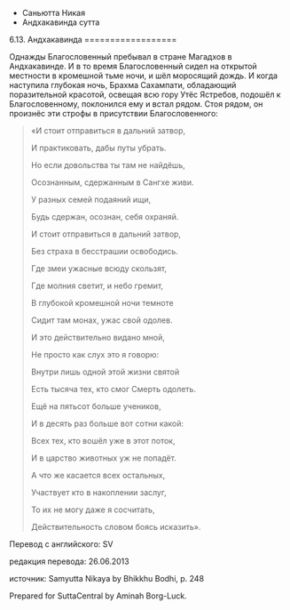 









* Саньютта Никая
* Андхакавинда сутта


6\.13\. Андхакавинда
\=\=\=\=\=\=\=\=\=\=\=\=\=\=\=\=\=\=



Однажды Благословенный пребывал в стране Магадхов в Андхакавинде\. И в то время Благословенный сидел на открытой местности в кромешной тьме ночи, и шёл моросящий дождь\. И когда наступила глубокая ночь, Брахма Сахампати, обладающий поразительной красотой, освещая всю гору Утёс Ястребов, подошёл к Благословенному, поклонился ему и встал рядом\. Стоя рядом, он произнёс эти строфы в присутствии Благословенного:



> «И стоит отправиться в дальний затвор,  
> 
> И практиковать, дабы путы убрать\.  
> 
> Но если довольства ты там не найдёшь,  
> 
> Осознанным, сдержанным в Сангхе живи\.  
> 
>   
> 
> У разных семей подаяний ищи,  
> 
> Будь сдержан, осознан, себя охраняй\.  
> 
> И стоит отправиться в дальний затвор,  
> 
> Без страха в бесстрашии освободись\.  
> 
>   
> 
> Где змеи ужасные всюду скользят,  
> 
> Где молния светит, и небо гремит,  
> 
> В глубокой кромешной ночи темноте  
> 
> Сидит там монах, ужас свой одолев\.  
> 
>   
> 
> И это действительно видано мной,  
> 
> Не просто как слух это я говорю:  
> 
> Внутри лишь одной этой жизни святой  
> 
> Есть тысяча тех, кто смог Смерть одолеть\.  
> 
>   
> 
> Ещё на пятьсот больше учеников,  
> 
> И в десять раз больше вот сотни какой:  
> 
> Всех тех, кто вошёл уже в этот поток,  
> 
> И в царство животных уж не попадёт\.  
> 
>   
> 
> А что же касается всех остальных,  
> 
> Участвует кто в накоплении заслуг,  
> 
> То их не могу даже я сосчитать,  
> 
> Действительность словом боясь исказить»\.



Перевод с английского: SV


редакция перевода: 26\.06\.2013


источник: Samyutta Nikaya by Bhikkhu Bodhi, p\. 248


Prepared for SuttaCentral by Aminah Borg\-Luck\.






